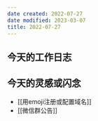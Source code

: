 ```yaml
---
date created: 2022-07-27
date modified: 2023-03-07
title: 2022-07-27
---
```


## 今天的工作日志

## 今天的灵感或闪念

- [[用emoji注册或配置域名]]
- [[微信群公告]]
